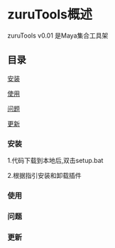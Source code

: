 # zuruTools概述

zuruTools v0.01 是Maya集合工具架

## 目录

[安装](###安装)

[使用](###使用)

[问题](###问题)

[更新](###更新)


### 安装

1.代码下载到本地后,双击setup.bat

2.根据指引安装和卸载插件

### 使用


### 问题

### 更新
